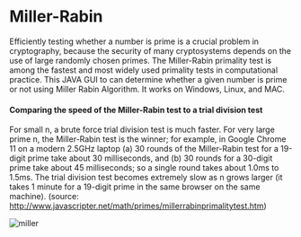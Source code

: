 # Miller-Rabin
Efficiently testing whether a number is prime is a crucial problem in cryptography, because the security of many cryptosystems depends on the use of large randomly chosen primes.
The Miller-Rabin primality test is among the fastest and most widely used primality tests in computational practice. This JAVA GUI to can determine whether a given number is prime or not using Miller Rabin Algorithm. It works on Windows, Linux, and MAC.
#### Comparing the speed of the Miller-Rabin test to a trial division test
For small n, a brute force trial division test is much faster. For very large prime n, the Miller-Rabin test is the winner; for example, in Google Chrome 11 on a modern 2.5GHz laptop (a) 30 rounds of the Miller-Rabin test for a 19-digit prime take about 30 milliseconds, and (b) 30 rounds for a 30-digit prime take about 45 milliseconds; so a single round takes about 1.0ms to 1.5ms. The trial division test becomes extremely slow as n grows larger (it takes 1 minute for a 19-digit prime in the same browser on the same machine). (source: http://www.javascripter.net/math/primes/millerrabinprimalitytest.htm)

![miller](https://cloud.githubusercontent.com/assets/9033365/25948618/ffdfc868-365c-11e7-9da3-a83617e200bf.PNG)
